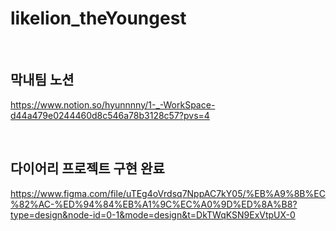 # likelion_theYoungest
<br>

## 막내팀 노션
https://www.notion.so/hyunnnny/1-_-WorkSpace-d44a479e0244460d8c546a78b3128c57?pvs=4

<br>

## 다이어리 프로젝트 구현 완료

https://www.figma.com/file/uTEg4oVrdsq7NppAC7kY05/%EB%A9%8B%EC%82%AC-%ED%94%84%EB%A1%9C%EC%A0%9D%ED%8A%B8?type=design&node-id=0-1&mode=design&t=DkTWqKSN9ExVtpUX-0
